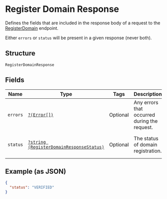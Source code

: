 
# Register Domain Response

Defines the fields that are included in the response body of
a request to the [RegisterDomain](#endpoint-registerdomain) endpoint.

Either `errors` or `status` will be present in a given response (never both).

## Structure

`RegisterDomainResponse`

## Fields

| Name | Type | Tags | Description | Getter | Setter |
|  --- | --- | --- | --- | --- | --- |
| `errors` | [`?(Error[])`](/doc/models/error.md) | Optional | Any errors that occurred during the request. | getErrors(): ?array | setErrors(?array errors): void |
| `status` | [`?string (RegisterDomainResponseStatus)`](/doc/models/register-domain-response-status.md) | Optional | The status of domain registration. | getStatus(): ?string | setStatus(?string status): void |

## Example (as JSON)

```json
{
  "status": "VERIFIED"
}
```

